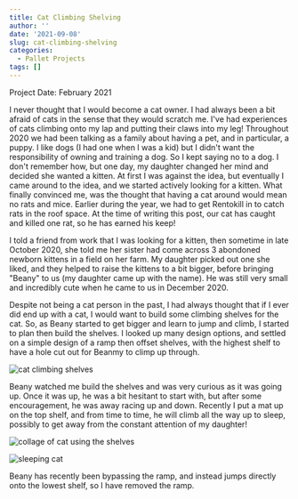 ```yaml
---
title: Cat Climbing Shelving
author: ''
date: '2021-09-08'
slug: cat-climbing-shelving
categories:
  - Pallet Projects
tags: []
---
```


Project Date: February 2021

I never thought that I would become a cat owner. I had always been a bit afraid of cats in the sense that they would scratch me. I've had experiences of cats climbing onto my lap and putting their claws into my leg! Throughout 2020 we had been talking as a family about having a pet, and in particular, a puppy. I like dogs (I had one when I was a kid) but I didn't want the responsibility of owning and training a dog. So I kept saying no to a dog. I don't remember how, but one day, my daughter changed her mind and decided she wanted a kitten. At first I was against the idea, but eventually I came around to the idea, and we started actively looking for a kitten. What finally convinced me, was the thought that having a cat around would mean no rats and mice. Earlier during the year, we had to get Rentokill in to catch rats in the roof space. At the time of writing this post, our cat has caught and killed one rat, so he has earned his keep!

I told a friend from work that I was looking for a kitten, then sometime in late October 2020, she told me her sister had come across 3 abondoned newborn kittens in a field on her farm. My daughter picked out one she liked, and they helped to raise the kittens to a bit bigger, before bringing "Beany" to us (my daughter came up with the name). He was still very small and incredibly cute when he came to us in December 2020.

Despite not being a cat person in the past, I had always thought that if I ever did end up with a cat, I would want to build some climbing shelves for the cat. So, as Beany started to get bigger and learn to jump and climb, I started to plan then build the shelves. I looked up many design options, and settled on a simple design of a ramp then offset shelves, with the highest shelf to have a hole cut out for 
Beanmy to climp up through.

![cat climbing shelves](/post/2021-09-08-cat-climbing-shelving_files/cat_climbing_shelving.jpg)

Beany watched me build the shelves and was very curious as it was going up. Once it was up, he was a bit hesitant to start with, but after some encouragement, he was away racing up and down. Recently I put a mat up on the top shelf, and from time to time, he will climb all the way up to sleep, possibly to get away from the constant attention of my daughter!

![collage of cat using the shelves](/post/2021-09-08-cat-climbing-shelving_files/cat_climbing_shelving_action.jpg)

![sleeping cat](/post/2021-09-08-cat-climbing-shelving_files/beany_sleeping.jpg)

Beany has recently been bypassing the ramp, and instead jumps directly onto the lowest shelf, so I have removed the ramp.
